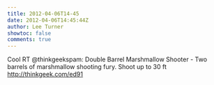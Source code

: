 ```yaml
---
title: 2012-04-06T14-45
date: 2012-04-06T14:45:44Z
author: Lee Turner
showtoc: false
comments: true
---
```


Cool RT @thinkgeekspam: Double Barrel Marshmallow Shooter - Two barrels of marshmallow shooting fury. Shoot up to 30 ft http://thinkgeek.com/ed91

